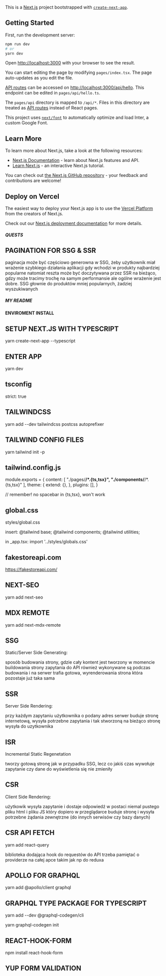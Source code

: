 This is a [Next.js](https://nextjs.org/) project bootstrapped with [`create-next-app`](https://github.com/vercel/next.js/tree/canary/packages/create-next-app).

## Getting Started

First, run the development server:

```bash
npm run dev
# or
yarn dev
```

Open [http://localhost:3000](http://localhost:3000) with your browser to see the result.

You can start editing the page by modifying `pages/index.tsx`. The page auto-updates as you edit the file.

[API routes](https://nextjs.org/docs/api-routes/introduction) can be accessed on [http://localhost:3000/api/hello](http://localhost:3000/api/hello). This endpoint can be edited in `pages/api/hello.ts`.

The `pages/api` directory is mapped to `/api/*`. Files in this directory are treated as [API routes](https://nextjs.org/docs/api-routes/introduction) instead of React pages.

This project uses [`next/font`](https://nextjs.org/docs/basic-features/font-optimization) to automatically optimize and load Inter, a custom Google Font.

## Learn More

To learn more about Next.js, take a look at the following resources:

- [Next.js Documentation](https://nextjs.org/docs) - learn about Next.js features and API.
- [Learn Next.js](https://nextjs.org/learn) - an interactive Next.js tutorial.

You can check out [the Next.js GitHub repository](https://github.com/vercel/next.js/) - your feedback and contributions are welcome!

## Deploy on Vercel

The easiest way to deploy your Next.js app is to use the [Vercel Platform](https://vercel.com/new?utm_medium=default-template&filter=next.js&utm_source=create-next-app&utm_campaign=create-next-app-readme) from the creators of Next.js.

Check out our [Next.js deployment documentation](https://nextjs.org/docs/deployment) for more details.

##### QUESTS

## PAGINATION FOR SSG & SSR

paginacja może być częściowo generowna w SSG, żeby użytkownik miał wrażenie szybkiego działania aplikacji gdy wchodzi w produkty najbardziej popularne
natomiat reszta może być doczytywana przez SSR na bieżąco, gdzy może tracimy trochę na samym performansie ale ogólne wrażenie jest dobre. SSG głownie do produktów mniej popularnych, żadziej wyszukiwanych

##### MY README

#### ENVIROMENT INSTALL

## SETUP NEXT.JS WITH TYPESCRIPT

yarn create-next-app --typescript

## ENTER APP

yarn dev

## tsconfig

strict: true

## TAILWINDCSS

yarn add --dev tailwindcss postcss autoprefixer

## TAILWIND CONFIG FILES

yarn tailwind init -p

## tailwind.config.js

module.exports = {
content: [
"./pages/**/*.{ts,tsx}",
"./components/**/*.{ts,tsx}"
],
theme: {
extend: {},
},
plugins: [],
}

// remember! no spacebar in {ts,tsx}, won't work

## global.css

styles/global.css

insert:
@tailwind base;
@tailwind components;
@tailwind utilities;

in \_app.tsx:
import '../styles/globals.css'

## fakestoreapi.com

https://fakestoreapi.com/

## NEXT-SEO

yarn add next-seo

## MDX REMOTE

yarn add next-mdx-remote

## SSG

Static/Server Side Generating:

sposób budowania strony, gdzie cały kontent jest tworzony w momencie buildowania strony
zapytania do API również wykonywane są podczas budowania i na serwer trafia gotowa, wyrenderowania strona
która pozostaje już taka sama

## SSR

Server Side Rendering:

przy każdym zapytaniu użytkownika o podany adres serwer buduje stronę
internetową, wysyła potrzebne zapytania i tak stworzoną na bieżąco stronę wysyła do uzytkownika

## ISR

Incremental Static Regenetation

tworzy gotową stronę jak w przypadku SSG, lecz co jakiś czas wywołuje zapytanie czy dane do wyświetlenia się nie zmieniły

## CSR

Client Side Rendering:

użytkowik wysyła zapytanie i dostaje odpowiedź w postaci niemal pustego pliku html i pliku JS
który dopiero w przeglądarce buduje stronę i wysyła potrzebne żądania zewnętrzne (do innych serwisów czy bazy danych)

## CSR API FETCH

yarn add react-query

biblioteka dodająca hook do requestów do API
trzeba pamiętać o providerze na całej apce takim jak np do reduxa

## APOLLO FOR GRAPHQL

yarn add @apollo/client graphql

## GRAPHQL TYPE PACKAGE FOR TYPESCRIPT

yarn add --dev @graphql-codegen/cli

yarn graphql-codegen init

## REACT-HOOK-FORM

npm install react-hook-form

## YUP FORM VALIDATION
